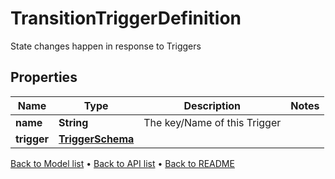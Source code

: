 

# TransitionTriggerDefinition

State changes happen in response to Triggers

## Properties

| Name | Type | Description | Notes |
|------------ | ------------- | ------------- | -------------|
|**name** | **String** | The key/Name of this Trigger |  |
|**trigger** | [**TriggerSchema**](TriggerSchema.md) |  |  |



[Back to Model list](../README.md#documentation-for-models) &#8226; [Back to API list](../README.md#documentation-for-api-endpoints) &#8226; [Back to README](../README.md)


